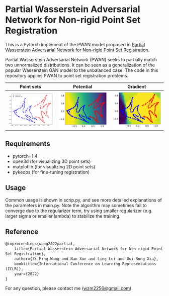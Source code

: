 # Partial Wasserstein Adversarial Network for Non-rigid Point Set Registration

This is a Pytorch implement of the PWAN model proposed in [Partial Wasserstein Adversarial Network for Non-rigid Point Set Registration](https://openreview.net/forum?id=2ggNjUisGyr).


Partial Wasserstein Adversarial Network (PWAN) seeks to partially match two unnormalized distributions. It can be seen as a generalization of the popular Wasserstein GAN model to the unbalanced case. The code in this repository applies PWAN to point set registration problems.

|Point sets| Potential| Gradient| 
|--------------|--------------|--------------|
<img src="Readme_fig\fish_vis.png" width="256"/>  | <img src="Readme_fig\Fish_m3.png" width="256"/> |<img src="Readme_fig\Fish_m3_grad.png" width="256"/>

## Requirements
- pytorch=1.4
- open3d (for visualizing 3D point sets)
- matplotlib (for visualizing 2D point sets)
- pykeops (for fine-tuning registration)


## Usage
Common usage is shown in scrip.py, and see more detailed explanations of the parameters in main.py.
Note the algorithm may sometimes fail to converge due to the regularizer term,
try using smaller regularizer (e.g. larger sigma or smaller lambda) to stabilize the training.

## Reference


    @inproceedings{wang2022partial,
        title={Partial Wasserstein Adversarial Network for Non-rigid Point Set Registration},
        author={Zi-Ming Wang and Nan Xue and Ling Lei and Gui-Song Xia},
        booktitle={International Conference on Learning Representations (ICLR)},
        year={2022}
    }

For any question, please contact me (wzm2256@gmail.com).